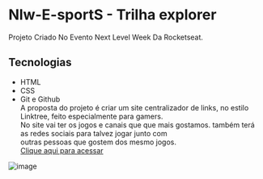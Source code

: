 # Nlw-E-sportS - Trilha explorer
Projeto Criado No Evento Next Level Week Da Rocketseat.<br>
## Tecnologias
- HTML
- CSS
- Git e Github<br>
  A proposta do projeto é criar um site centralizador de links, no estilo Linktree, feito especialmente para gamers.<br>
  No site  vai ter os jogos e canais que  que mais gostamos. também terá as redes sociais para talvez jogar junto com<br>                                                   outras pessoas que gostem dos mesmo jogos.<br>
[Clique aqui para acessar](https://ricardolimar2l.github.io/Nlw-E-sportS/)

![image](https://user-images.githubusercontent.com/92691384/190555144-b21e85b8-3047-4d39-b24c-7f7d0557d426.png)


